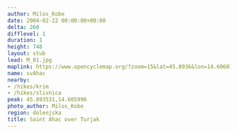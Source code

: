 ```yaml
---
author: Milos_Kobe
date: 2004-02-22 00:00:00+00:00
delta: 260
difflevel: 1
duration: 1
height: 748
layout: stub
lead: M_01.jpg
maplink: https://www.opencyclemap.org/?zoom=15&lat=45.8936&lon=14.60601&layers=B0000
name: svAhac
nearby:
- /hikes/krim
- /hikes/slivnica
peak: 45.893531,14.605998
photo_author: Milos_Kobe
region: dolenjska
title: Saint Ahac over Turjak
---
```

